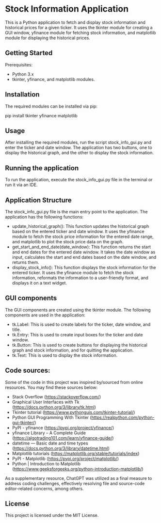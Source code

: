 # Stock Information Application
This is a Python application to fetch and display stock information and historical prices for a given ticker. It uses the tkinter module for creating a GUI window, yfinance module for fetching stock information, and matplotlib module for displaying the historical prices.

## Getting Started
Prerequisites:
- Python 3.x
- tkinter, yfinance, and matplotlib modules.
## Installation
The required modules can be installed via pip:

pip install tkinter yfinance matplotlib
## Usage
After installing the required modules, run the script stock_info_gui.py and enter the ticker and date window. The application has two buttons, one to display the historical graph, and the other to display the stock information.

## Running the application
To run the application, execute the stock_info_gui.py file in the terminal or run it via an IDE.

## Application Structure
The stock_info_gui.py file is the main entry point to the application. The application has the following functions:
- update_historical_graph(): This function updates the historical graph based on the entered ticker and date window. It uses the yfinance module to fetch the stock price information for the entered date range, and matplotlib to plot the stock price data on the graph.
- get_start_and_end_date(date_window): This function returns the start and end dates for the entered date window. It takes the date window as input, calculates the start and end dates based on the date window, and returns them.
- display_stock_info(): This function displays the stock information for the entered ticker. It uses the yfinance module to fetch the stock information, reformats the information to a user-friendly format, and displays it on a text widget.
## GUI components
The GUI components are created using the tkinter module. The following components are used in the application:
- tk.Label: This is used to create labels for the ticker, date window, and title.
- tk.Entry: This is used to create input boxes for the ticker and date window.
- tk.Button: This is used to create buttons for displaying the historical graph and stock information, and for quitting the application.
- tk.Text: This is used to display the stock information.

## Code sources:
Some of the code in this project was inspired by/sourced from online resources. You may find these sources below:
- Stack Overflow (https://stackoverflow.com/)
- Graphical User Interfaces with Tk (https://docs.python.org/3/library/tk.html)
- Tkinter tutorial (https://www.pythonguis.com/tkinter-tutorial/)
- Python GUI Programming With Tkinter (https://realpython.com/python-gui-tkinter/)
- PyPI - yfinance (https://pypi.org/project/yfinance/)
- yfinance Library – A Complete Guide (https://algotrading101.com/learn/yfinance-guide/)
- datetime — Basic date and time types (https://docs.python.org/3/library/datetime.html)
- Matplotlib tutorials (https://matplotlib.org/stable/tutorials/index)
- PyPI - Matplotlib (https://pypi.org/project/matplotlib/)
- Python | Introduction to Matplotlib (https://www.geeksforgeeks.org/python-introduction-matplotlib/)

As a supplementary resource, ChatGPT was utilized as a final measure to address coding challenges, effectively resolving file and source-code editor-related concerns, among others.
## License
This project is licensed under the MIT License.



